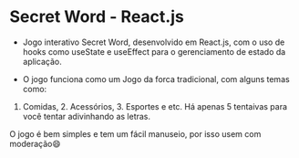 # Secret Word - React.js

- Jogo interativo Secret Word, desenvolvido em React.js, com o uso de hooks como useState e useEffect para o gerenciamento
de estado da aplicação.

- O jogo funciona como um Jogo da forca tradicional, com alguns temas como:
1. Comidas, 2. Acessórios, 3. Esportes e etc.
Há apenas 5 tentaivas para você tentar adivinhando as letras.

O jogo é bem simples e tem um fácil manuseio, por isso usem com moderação😄
